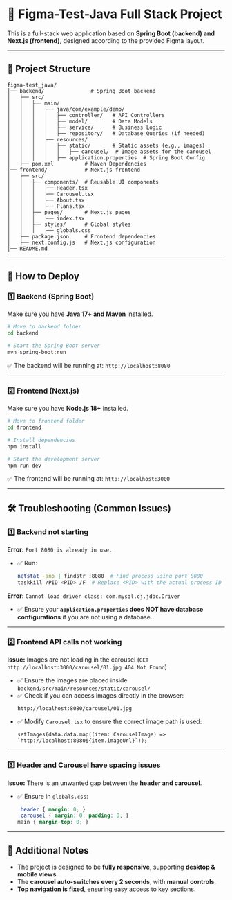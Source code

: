 # 🚀 Figma-Test-Java Full Stack Project

This is a full-stack web application based on **Spring Boot (backend) and Next.js (frontend)**, designed according to the provided Figma layout.

---

## 📂 **Project Structure**
```
figma-test_java/
│── backend/               # Spring Boot backend
│   ├── src/
│   │   ├── main/
│   │   │   ├── java/com/example/demo/
│   │   │   │   ├── controller/   # API Controllers
│   │   │   │   ├── model/        # Data Models
│   │   │   │   ├── service/      # Business Logic
│   │   │   │   ├── repository/   # Database Queries (if needed)
│   │   │   ├── resources/
│   │   │   │   ├── static/       # Static assets (e.g., images)
│   │   │   │   │   ├── carousel/  # Image assets for the carousel
│   │   │   │   ├── application.properties  # Spring Boot Config
│   ├── pom.xml          # Maven Dependencies
│── frontend/            # Next.js frontend
│   ├── src/
│   │   ├── components/  # Reusable UI components
│   │   │   ├── Header.tsx
│   │   │   ├── Carousel.tsx
│   │   │   ├── About.tsx
│   │   │   ├── Plans.tsx
│   │   ├── pages/       # Next.js pages
│   │   │   ├── index.tsx
│   │   ├── styles/      # Global styles
│   │   │   ├── globals.css
│   ├── package.json     # Frontend dependencies
│   ├── next.config.js   # Next.js configuration
│── README.md
```

---

## **🚀 How to Deploy**
### **1️⃣ Backend (Spring Boot)**
Make sure you have **Java 17+ and Maven** installed.

```sh
# Move to backend folder
cd backend

# Start the Spring Boot server
mvn spring-boot:run
```
✅ The backend will be running at: `http://localhost:8080`

---

### **2️⃣ Frontend (Next.js)**
Make sure you have **Node.js 18+** installed.

```sh
# Move to frontend folder
cd frontend

# Install dependencies
npm install

# Start the development server
npm run dev
```
✅ The frontend will be running at: `http://localhost:3000`

---

## **🛠 Troubleshooting (Common Issues)**
### **1️⃣ Backend not starting**
**Error:** `Port 8080 is already in use.`
- ✅ Run:
  ```sh
  netstat -ano | findstr :8080  # Find process using port 8080
  taskkill /PID <PID> /F  # Replace <PID> with the actual process ID
  ```

**Error:** `Cannot load driver class: com.mysql.cj.jdbc.Driver`
- ✅ Ensure your **`application.properties` does NOT have database configurations** if you are not using a database.

---

### **2️⃣ Frontend API calls not working**
**Issue:** Images are not loading in the carousel (`GET http://localhost:3000/carousel/01.jpg 404 Not Found`)
- ✅ Ensure the images are placed inside `backend/src/main/resources/static/carousel/`
- ✅ Check if you can access images directly in the browser:
  ```
  http://localhost:8080/carousel/01.jpg
  ```
- ✅ Modify `Carousel.tsx` to ensure the correct image path is used:
  ```tsx
  setImages(data.data.map((item: CarouselImage) => `http://localhost:8080${item.imageUrl}`));
  ```

---

### **3️⃣ Header and Carousel have spacing issues**
**Issue:** There is an unwanted gap between the **header and carousel**.
- ✅ Ensure in `globals.css`:
  ```css
  .header { margin: 0; }
  .carousel { margin: 0; padding: 0; }
  main { margin-top: 0; }
  ```

---

## **📌 Additional Notes**
- The project is designed to be **fully responsive**, supporting **desktop & mobile views**.
- The **carousel auto-switches every 2 seconds**, with **manual controls**.
- **Top navigation is fixed**, ensuring easy access to key sections.
